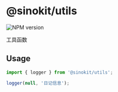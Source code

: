 # @sinokit/utils

![NPM version](https://img.shields.io/npm/v/@sinokit/utils.svg?style=flat-square)

工具函数

## Usage

```js
import { logger } from '@sinokit/utils';

logger(null, '日记信息');
```
